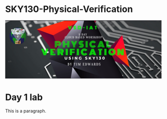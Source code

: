 # SKY130-Physical-Verification

 <!DOCTYPE html>
<html>
<head>
<title>Page Title</title>
 <img src="https://github.com/hazwanh7/SKY130-Physical-Verification/blob/main/Workshop-Flyer.jpeg?raw=true" alt="Sky130 workshop" style="width:500px;"> 
</head>
<body>

<h1>Day 1 lab</h1>
<p>This is a paragraph.</p>

</body>
</html> 
